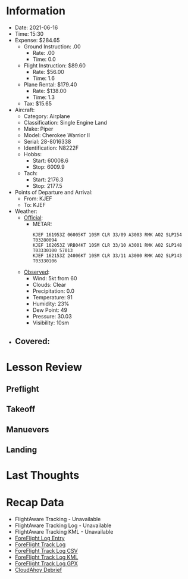 # Information
- Date: 2021-06-16
- Time: 15:30
- Expense: $284.65
	- Ground Instruction: .00
		- Rate: .00
		- Time: 0.0
	- Flight Instruction: $89.60
		- Rate: $56.00
		- Time: 1.6
	- Plane Rental: $179.40
		- Rate: $138.00
		- Time: 1.3
	- Tax: $15.65
- Aircraft:
	- Category: Airplane
	- Classification: Single Engine Land
	- Make: Piper
	- Model: Cherokee Warrior II
	- Serial: 28-8016338
	- Identification: N8222F
	- Hobbs: 
		- Start: 60008.6
		- Stop:  6009.9
	- Tach: 
		- Start: 2176.3
		- Stop: 2177.5
- Points of Departure and Arrival:
	- From: KJEF
	- To: KJEF
- Weather:
	- [Official](http://aviationwxchartsarchive.com/product/metar):
		- METAR: 
			```
			KJEF 161953Z 06005KT 10SM CLR 33/09 A3003 RMK AO2 SLP154 T03280094
			KJEF 162053Z VRB04KT 10SM CLR 33/10 A3001 RMK AO2 SLP148 T03330100 57013
			KJEF 162153Z 24006KT 10SM CLR 33/11 A3000 RMK AO2 SLP143 T03330106
			```
	- [Observed](https://www.wunderground.com/history/daily/us/mo/columbia/KJEF/):
		- Wind: 5kt from 60
		- Clouds: Clear
		- Precipitation: 0.0
		- Temperature: 91
		- Humidity: 23%
		- Dew Point: 49
		- Pressure: 30.03
		- Visibility: 10sm
- Covered:
	- 
# Lesson Review
## Preflight
## Takeoff
## Manuevers
## Landing
# Last Thoughts
# Recap Data
- FlightAware Tracking - Unavailable
- FlightAware Tracking Log - Unavailable
- FlightAware Tracking KML - Unavailable
- [ForeFlight Log Entry](https://plan.foreflight.com/summary/110a4d7d7a45424ca4ac455592cc8eb7)
- [ForeFlight Track Log](https://plan.foreflight.com/s/track/BC333DCD-5364-480A-8027-8C7DFD4E4476)
- [ForeFlight Track Log CSV](./supportData/2021-06-16.foreflight.tracklog.csv)
- [ForeFlight Track Log KML](./supportData/2021-06-16.foreflight.tracklog.kml)
- [ForeFlight Track Log GPX](./supportData/2021-06-16.foreflight.tracklog.gpx)
- [CloudAhoy Debrief](https://www.cloudahoy.com/debrief/?key=PTF8bepJlBmN8qQeH8)